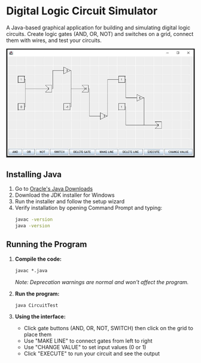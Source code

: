 # Digital Logic Circuit Simulator

A Java-based graphical application for building and simulating digital logic circuits. Create logic gates (AND, OR, NOT) and switches on a grid, connect them with wires, and test your circuits.

![Game Screenshot](images/game_screen.jpg)

## Installing Java

1. Go to [Oracle's Java Downloads](https://www.oracle.com/java/technologies/downloads/)
2. Download the JDK installer for Windows
3. Run the installer and follow the setup wizard
4. Verify installation by opening Command Prompt and typing:
   ```cmd
   javac -version
   java -version
   ```

## Running the Program

1. **Compile the code:**
   ```cmd
   javac *.java
   ```
   *Note: Deprecation warnings are normal and won't affect the program.*

2. **Run the program:**
   ```cmd
   java CircuitTest
   ```

3. **Using the interface:**
   - Click gate buttons (AND, OR, NOT, SWITCH) then click on the grid to place them
   - Use "MAKE LINE" to connect gates from left to right
   - Use "CHANGE VALUE" to set input values (0 or 1)
   - Click "EXECUTE" to run your circuit and see the output